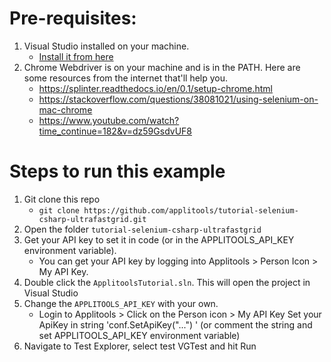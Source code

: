 # Pre-requisites:

1. Visual Studio installed on your machine.
   * [Install it from here](https://visualstudio.microsoft.com/downloads/)
2. Chrome Webdriver is on your machine and is in the PATH. Here are some resources from the internet that'll help you.
   * https://splinter.readthedocs.io/en/0.1/setup-chrome.html
   * https://stackoverflow.com/questions/38081021/using-selenium-on-mac-chrome
   * https://www.youtube.com/watch?time_continue=182&v=dz59GsdvUF8

# Steps to run this example

1. Git clone this repo
    * `git clone https://github.com/applitools/tutorial-selenium-csharp-ultrafastgrid.git`
2. Open the folder `tutorial-selenium-csharp-ultrafastgrid`
3. Get your API key to set it in code (or in the APPLITOOLS_API_KEY environment variable).
    * You can get your API key by logging into Applitools > Person Icon > My API Key.
4. Double click the `ApplitoolsTutorial.sln`. This will open the project in Visual Studio
5. Change the `APPLITOOLS_API_KEY` with your own.
    * Login to Applitools > Click on the Person icon > My API Key
   Set your ApiKey in string 'conf.SetApiKey("...") ' (or comment the string and set APPLITOOLS_API_KEY environment variable)
6. Navigate to Test Explorer, select test VGTest and hit Run